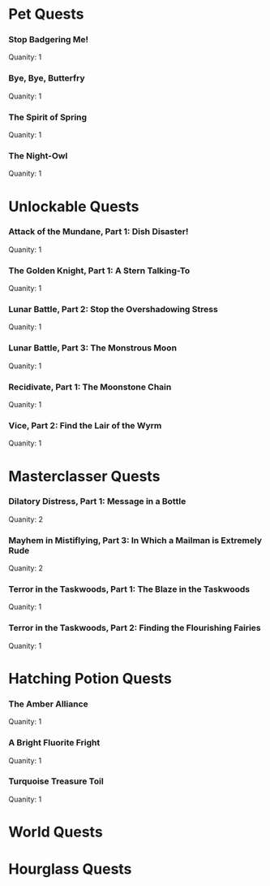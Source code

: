 # Pet Quests
### Stop Badgering Me!

Quanity: 1

### Bye, Bye, Butterfry

Quanity: 1

### The Spirit of Spring

Quanity: 1

### The Night-Owl

Quanity: 1

# Unlockable Quests
### Attack of the Mundane, Part 1: Dish Disaster!

Quanity: 1

### The Golden Knight, Part 1: A Stern Talking-To

Quanity: 1

### Lunar Battle, Part 2: Stop the Overshadowing Stress

Quanity: 1

### Lunar Battle, Part 3: The Monstrous Moon

Quanity: 1

### Recidivate, Part 1: The Moonstone Chain

Quanity: 1

### Vice, Part 2: Find the Lair of the Wyrm

Quanity: 1

# Masterclasser Quests
### Dilatory Distress, Part 1: Message in a Bottle

Quanity: 2

### Mayhem in Mistiflying, Part 3: In Which a Mailman is Extremely Rude

Quanity: 2

### Terror in the Taskwoods, Part 1: The Blaze in the Taskwoods

Quanity: 1

### Terror in the Taskwoods, Part 2: Finding the Flourishing Fairies

Quanity: 1

# Hatching Potion Quests
### The Amber Alliance

Quanity: 1

### A Bright Fluorite Fright

Quanity: 1

### Turquoise Treasure Toil

Quanity: 1

# World Quests
# Hourglass Quests
